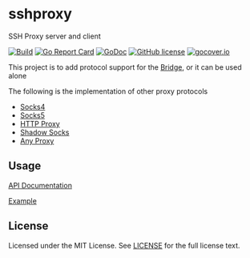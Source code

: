 # sshproxy

SSH Proxy server and client

[![Build](https://github.com/wzshiming/sshproxy/actions/workflows/go-cross-build.yml/badge.svg)](https://github.com/wzshiming/sshproxy/actions/workflows/go-cross-build.yml)
[![Go Report Card](https://goreportcard.com/badge/github.com/wzshiming/sshproxy)](https://goreportcard.com/report/github.com/wzshiming/sshproxy)
[![GoDoc](https://godoc.org/github.com/wzshiming/sshproxy?status.svg)](https://godoc.org/github.com/wzshiming/sshproxy)
[![GitHub license](https://img.shields.io/github/license/wzshiming/sshproxy.svg)](https://github.com/wzshiming/sshproxy/blob/master/LICENSE)
[![gocover.io](https://gocover.io/_badge/github.com/wzshiming/sshproxy)](https://gocover.io/github.com/wzshiming/sshproxy)

This project is to add protocol support for the [Bridge](https://github.com/wzshiming/bridge), or it can be used alone

The following is the implementation of other proxy protocols

- [Socks4](https://github.com/wzshiming/socks4)
- [Socks5](https://github.com/wzshiming/socks5)
- [HTTP Proxy](https://github.com/wzshiming/httpproxy)
- [Shadow Socks](https://github.com/wzshiming/shadowsocks)
- [Any Proxy](https://github.com/wzshiming/anyproxy)

## Usage

[API Documentation](https://godoc.org/github.com/wzshiming/sshproxy)

[Example](https://github.com/wzshiming/sshproxy/blob/master/cmd/sshproxy/main.go)

## License

Licensed under the MIT License. See [LICENSE](https://github.com/wzshiming/sshproxy/blob/master/LICENSE) for the full license text.
